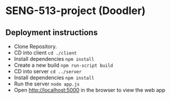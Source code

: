 # SENG-513-project (Doodler)
## Deployment instructions
- Clone Repository.
- CD into client ```cd ./client```
- Install dependencies ```npm install```
- Create a new build ```npm run-script build```
- CD into server ```cd ../server```
- Install dependencies ```npm install```
- Run the server ```node app.js```
- Open  [http://localhost:5000](http://localhost:5000) in the browser to view the web app
